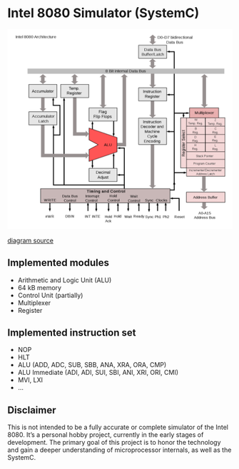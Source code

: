 # Intel 8080 Simulator (SystemC)

<img src="assets/Intel_8080_arch.png" width=720px>

[diagram source](https://en.wikipedia.org/wiki/Intel_8080)

## Implemented modules

* Arithmetic and Logic Unit (ALU)
* 64 kB memory
* Control Unit (partially)
* Multiplexer
* Register

## Implemented instruction set

* NOP
* HLT
* ALU (ADD, ADC, SUB, SBB, ANA, XRA, ORA, CMP)
* ALU Immediate (ADI, ADI, SUI, SBI, ANI, XRI, ORI, CMI)
* MVI, LXI
* ...

## Disclaimer

This is not intended to be a fully accurate or complete simulator of the Intel 8080.
It’s a personal hobby project, currently in the early stages of development.
The primary goal of this project is to honor the technology and gain a deeper understanding of microprocessor internals, as well as the SystemC.
